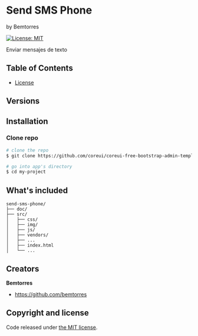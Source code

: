 # Send SMS Phone
by Bemtorres

[![License: MIT](https://img.shields.io/badge/License-MIT-yellow.svg)](https://opensource.org/licenses/MIT)

Enviar mensajes de texto

## Table of Contents

* [License](#license)

## Versions


## Installation

### Clone repo

``` bash
# clone the repo
$ git clone https://github.com/coreui/coreui-free-bootstrap-admin-template.git my-project

# go into app's directory
$ cd my-project

```


## What's included

```
send-sms-phone/
├── doc/
├── src/
│   ├── css/
│   ├── img/
│   ├── js/
│   ├── vendors/
│   ├── ...
│   ├── index.html
│   └── ...
```
## Creators

**Bemtorres**

* <https://github.com/bemtorres>

## Copyright and license

Code released under [the MIT license](https://opensource.org/licenses/MIT).

